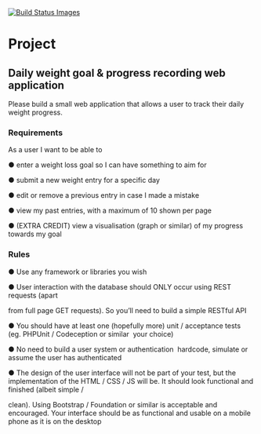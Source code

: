 <div>
<a href="https://travis-ci.org/leondeng/weight-track.svg">
<img title="Build Status Images" src="https://travis-ci.org/leondeng/weight-track.svg">
</a>
</div>

<h1>Project</h1>

<h2>Daily weight goal & progress recording web application</h2>

Please build a small web application that allows a user to track their daily weight progress.

<h3>Requirements</h3>

<p>
As a user I want to be able to

● enter a weight loss goal so I can have something to aim for

● submit a new weight entry for a specific day

● edit or remove a previous entry in case I made a mistake

● view my past entries, with a maximum of 10 shown per page

● (EXTRA CREDIT) view a visualisation (graph or similar) of my progress towards my goal
</p>

<h3>Rules</h3>

<p>
● Use any framework or libraries you wish

● User interaction with the database should ONLY occur using REST requests (apart

from full page GET requests). So you’ll need to build a simple RESTful API

● You should have at least one (hopefully more) unit / acceptance tests (eg. PHPUnit / Codeception or similar ­ your choice)

● No need to build a user system or authentication ­ hardcode, simulate or assume the user has authenticated

● The design of the user interface will not be part of your test, but the implementation of the HTML / CSS / JS will be. It should look functional and finished (albeit simple /

clean). Using Bootstrap / Foundation or similar is acceptable and encouraged. Your interface should be as functional and usable on a mobile phone as it is on the desktop
</p>